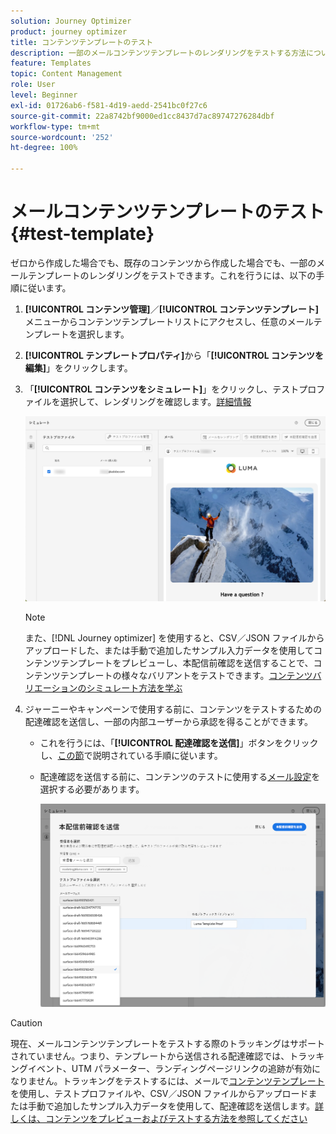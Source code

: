 ```yaml
---
solution: Journey Optimizer
product: journey optimizer
title: コンテンツテンプレートのテスト
description: 一部のメールコンテンツテンプレートのレンダリングをテストする方法について説明します。
feature: Templates
topic: Content Management
role: User
level: Beginner
exl-id: 01726ab6-f581-4d19-aedd-2541bc0f27c6
source-git-commit: 22a8742bf9000ed1cc8437d7ac89747276284dbf
workflow-type: tm+mt
source-wordcount: '252'
ht-degree: 100%

---
```


# メールコンテンツテンプレートのテスト {#test-template}

ゼロから作成した場合でも、既存のコンテンツから作成した場合でも、一部のメールテンプレートのレンダリングをテストできます。これを行うには、以下の手順に従います。

1. **[!UICONTROL コンテンツ管理]**／**[!UICONTROL コンテンツテンプレート]**&#x200B;メニューからコンテンツテンプレートリストにアクセスし、任意のメールテンプレートを選択します。

1. **[!UICONTROL テンプレートプロパティ]**&#x200B;から「**[!UICONTROL コンテンツを編集]**」をクリックします。

1. 「**[!UICONTROL コンテンツをシミュレート]**」をクリックし、テストプロファイルを選択して、レンダリングを確認します。[詳細情報](../content-management/preview-test.md)

   ![](assets/content-template-stimulate.png)

   >[!NOTE]
   >
   >また、[!DNL Journey optimizer] を使用すると、CSV／JSON ファイルからアップロードした、または手動で追加したサンプル入力データを使用してコンテンツテンプレートをプレビューし、本配信前確認を送信することで、コンテンツテンプレートの様々なバリアントをテストできます。[コンテンツバリエーションのシミュレート方法を学ぶ](../test-approve/simulate-sample-input.md)

1. ジャーニーやキャンペーンで使用する前に、コンテンツをテストするための配達確認を送信し、一部の内部ユーザーから承認を得ることができます。

   * これを行うには、「**[!UICONTROL 配達確認を送信]**」ボタンをクリックし、[この節](../content-management/proofs.md)で説明されている手順に従います。

   * 配達確認を送信する前に、コンテンツのテストに使用する[メール設定](../configuration/channel-surfaces.md)を選択する必要があります。

     ![](assets/content-template-stimulate-proof-surface.png)

>[!CAUTION]
>
>現在、メールコンテンツテンプレートをテストする際のトラッキングはサポートされていません。つまり、テンプレートから送信される配達確認では、トラッキングイベント、UTM パラメーター、ランディングページリンクの追跡が有効になりません。トラッキングをテストするには、メールで[コンテンツテンプレート](../email/use-email-templates.md)を使用し、テストプロファイルや、CSV／JSON ファイルからアップロードまたは手動で追加したサンプル入力データを使用して、配達確認を送信します。[詳しくは、コンテンツをプレビューおよびテストする方法を参照してください](../content-management/preview-test.md)
